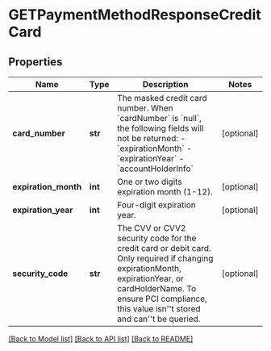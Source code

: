 # GETPaymentMethodResponseCreditCard

## Properties
Name | Type | Description | Notes
------------ | ------------- | ------------- | -------------
**card_number** | **str** | The masked credit card number.  When &#x60;cardNumber&#x60; is &#x60;null&#x60;, the following fields will not be returned:   - &#x60;expirationMonth&#x60;   - &#x60;expirationYear&#x60;   - &#x60;accountHolderInfo&#x60;  | [optional] 
**expiration_month** | **int** | One or two digits expiration month (1-12).           | [optional] 
**expiration_year** | **int** | Four-digit expiration year.  | [optional] 
**security_code** | **str** | The CVV or CVV2 security code for the credit card or debit card.             Only required if changing expirationMonth, expirationYear, or cardHolderName.             To ensure PCI compliance, this value isn&#39;&#39;t stored and can&#39;&#39;t be queried.                    | [optional] 

[[Back to Model list]](../README.md#documentation-for-models) [[Back to API list]](../README.md#documentation-for-api-endpoints) [[Back to README]](../README.md)



